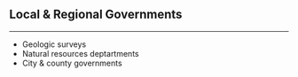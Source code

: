 ## Local & Regional Governments

----

- Geologic surveys
- Natural resources deptartments
- City & county governments
